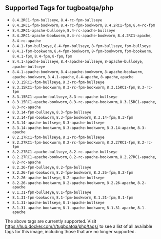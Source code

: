 ## Supported Tags for tugboatqa/php

* `8.4.2RC1-fpm-bullseye`, `8.4-rc-fpm-bullseye`
* `8.4.2RC1-fpm-bookworm`, `8.4-rc-fpm-bookworm`, `8.4.2RC1-fpm`, `8.4-rc-fpm`
* `8.4.2RC1-apache-bullseye`, `8.4-rc-apache-bullseye`
* `8.4.2RC1-apache-bookworm`, `8.4-rc-apache-bookworm`, `8.4.2RC1-apache`, `8.4-rc-apache`
* `8.4.1-fpm-bullseye`, `8.4-fpm-bullseye`, `8-fpm-bullseye`, `fpm-bullseye`
* `8.4.1-fpm-bookworm`, `8.4-fpm-bookworm`, `8-fpm-bookworm`, `fpm-bookworm`, `8.4.1-fpm`, `8.4-fpm`, `8-fpm`, `fpm`
* `8.4.1-apache-bullseye`, `8.4-apache-bullseye`, `8-apache-bullseye`, `apache-bullseye`
* `8.4.1-apache-bookworm`, `8.4-apache-bookworm`, `8-apache-bookworm`, `apache-bookworm`, `8.4.1-apache`, `8.4-apache`, `8-apache`, `apache`
* `8.3.15RC1-fpm-bullseye`, `8.3-rc-fpm-bullseye`
* `8.3.15RC1-fpm-bookworm`, `8.3-rc-fpm-bookworm`, `8.3.15RC1-fpm`, `8.3-rc-fpm`
* `8.3.15RC1-apache-bullseye`, `8.3-rc-apache-bullseye`
* `8.3.15RC1-apache-bookworm`, `8.3-rc-apache-bookworm`, `8.3.15RC1-apache`, `8.3-rc-apache`
* `8.3.14-fpm-bullseye`, `8.3-fpm-bullseye`
* `8.3.14-fpm-bookworm`, `8.3-fpm-bookworm`, `8.3.14-fpm`, `8.3-fpm`
* `8.3.14-apache-bullseye`, `8.3-apache-bullseye`
* `8.3.14-apache-bookworm`, `8.3-apache-bookworm`, `8.3.14-apache`, `8.3-apache`
* `8.2.27RC1-fpm-bullseye`, `8.2-rc-fpm-bullseye`
* `8.2.27RC1-fpm-bookworm`, `8.2-rc-fpm-bookworm`, `8.2.27RC1-fpm`, `8.2-rc-fpm`
* `8.2.27RC1-apache-bullseye`, `8.2-rc-apache-bullseye`
* `8.2.27RC1-apache-bookworm`, `8.2-rc-apache-bookworm`, `8.2.27RC1-apache`, `8.2-rc-apache`
* `8.2.26-fpm-bullseye`, `8.2-fpm-bullseye`
* `8.2.26-fpm-bookworm`, `8.2-fpm-bookworm`, `8.2.26-fpm`, `8.2-fpm`
* `8.2.26-apache-bullseye`, `8.2-apache-bullseye`
* `8.2.26-apache-bookworm`, `8.2-apache-bookworm`, `8.2.26-apache`, `8.2-apache`
* `8.1.31-fpm-bullseye`, `8.1-fpm-bullseye`
* `8.1.31-fpm-bookworm`, `8.1-fpm-bookworm`, `8.1.31-fpm`, `8.1-fpm`
* `8.1.31-apache-bullseye`, `8.1-apache-bullseye`
* `8.1.31-apache-bookworm`, `8.1-apache-bookworm`, `8.1.31-apache`, `8.1-apache`

The above tags are currently supported. Visit https://hub.docker.com/r/tugboatqa/php/tags/ to see a list of all available tags for this image, including those that are no longer supported.
